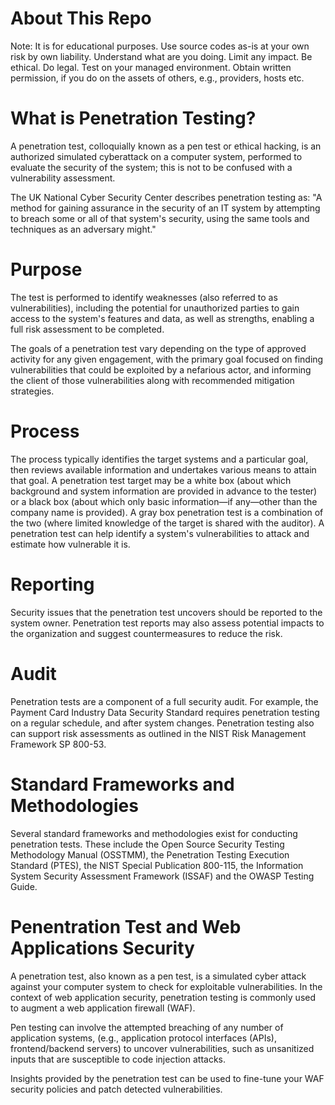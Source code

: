 # **About This Repo**

Note: It is for educational purposes. Use source codes as-is at your own risk by own liability. Understand what are you doing. Limit any impact.
Be ethical. Do legal. Test on your managed environment. Obtain written permission, if you do on the assets of others, e.g., providers, hosts etc.

# What is Penetration Testing?

A penetration test, colloquially known as a pen test or ethical hacking, is an authorized simulated cyberattack on a computer system, performed to evaluate the security of the system; this is not to be confused with a vulnerability assessment.

The UK National Cyber Security Center describes penetration testing as: "A method for gaining assurance in the security of an IT system by attempting to breach some or all of that system's security, using the same tools and techniques as an adversary might."

# Purpose 

The test is performed to identify weaknesses (also referred to as vulnerabilities), including the potential for unauthorized parties to gain access to the system's features and data, as well as strengths, enabling a full risk assessment to be completed.

The goals of a penetration test vary depending on the type of approved activity for any given engagement, with the primary goal focused on finding vulnerabilities that could be exploited by a nefarious actor, and informing the client of those vulnerabilities along with recommended mitigation strategies.

# Process

The process typically identifies the target systems and a particular goal, then reviews available information and undertakes various means to attain that goal. A penetration test target may be a white box (about which background and system information are provided in advance to the tester) or a black box (about which only basic information—if any—other than the company name is provided). A gray box penetration test is a combination of the two (where limited knowledge of the target is shared with the auditor). A penetration test can help identify a system's vulnerabilities to attack and estimate how vulnerable it is.

# Reporting
Security issues that the penetration test uncovers should be reported to the system owner. Penetration test reports may also assess potential impacts to the organization and suggest countermeasures to reduce the risk.

# Audit

Penetration tests are a component of a full security audit. For example, the Payment Card Industry Data Security Standard requires penetration testing on a regular schedule, and after system changes. Penetration testing also can support risk assessments as outlined in the NIST Risk Management Framework SP 800-53.

# Standard Frameworks and Methodologies

Several standard frameworks and methodologies exist for conducting penetration tests. These include the Open Source Security Testing Methodology Manual (OSSTMM), the Penetration Testing Execution Standard (PTES), the NIST Special Publication 800-115, the Information System Security Assessment Framework (ISSAF) and the OWASP Testing Guide.

# Penentration Test and Web Applications Security

A penetration test, also known as a pen test, is a simulated cyber attack against your computer system to check for exploitable vulnerabilities. In the context of web application security, penetration testing is commonly used to augment a web application firewall (WAF).

Pen testing can involve the attempted breaching of any number of application systems, (e.g., application protocol interfaces (APIs), frontend/backend servers) to uncover vulnerabilities, such as unsanitized inputs that are susceptible to code injection attacks.

Insights provided by the penetration test can be used to fine-tune your WAF security policies and patch detected vulnerabilities.
